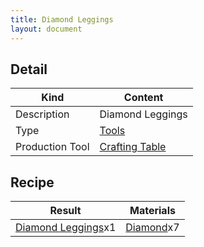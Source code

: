 ```yaml
---
title: Diamond Leggings
layout: document
---
```

## Detail

|Kind|Content|
|---|---|
|Description|Diamond Leggings|
|Type|[Tools](Tools)|
|Production Tool|[Crafting Table](Crafting_Table)|

## Recipe

|Result|Materials|
|---|---|
|[Diamond Leggings](Diamond_Leggings)x1|[Diamond](Diamond)x7|
